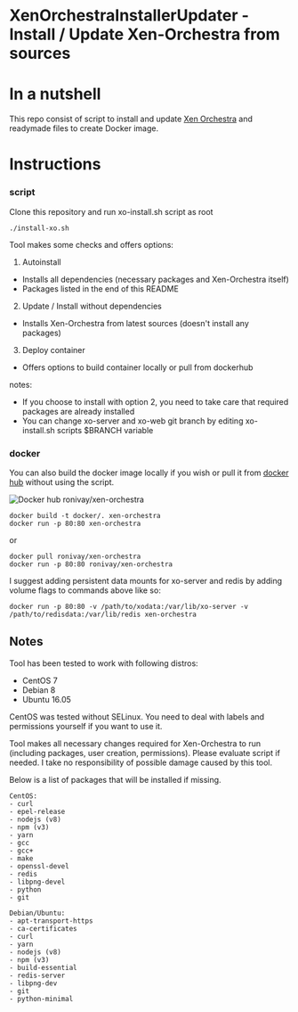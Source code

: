 
# XenOrchestraInstallerUpdater - Install / Update Xen-Orchestra from sources

# In a nutshell

This repo consist of script to install and update [Xen Orchestra](https://xen-orchestra.com/#!/) and readymade files to create Docker image.

# Instructions

### script
Clone this repository and run xo-install.sh script as root

```
./install-xo.sh
```

Tool makes some checks and offers options:

1. Autoinstall
 - Installs all dependencies (necessary packages and Xen-Orchestra itself)
 - Packages listed in the end of this README

2. Update / Install without dependencies
 - Installs Xen-Orchestra from latest sources (doesn't install any packages)

3. Deploy container
 - Offers options to build container locally or pull from dockerhub

notes:

 - If you choose to install with option 2, you need to take care that required packages are already installed
 - You can change xo-server and xo-web git branch by editing xo-install.sh scripts $BRANCH variable

### docker
You can also build the docker image locally if you wish or pull it from [docker hub](https://hub.docker.com/r/ronivay/xen-orchestra/) without using the script.

![Docker hub ronivay/xen-orchestra](http://dockeri.co/image/ronivay/xen-orchestra)

```
docker build -t docker/. xen-orchestra
docker run -p 80:80 xen-orchestra
```
or
```
docker pull ronivay/xen-orchestra
docker run -p 80:80 ronivay/xen-orchestra
```

I suggest adding persistent data mounts for xo-server and redis by adding volume flags to commands above like so:

```
docker run -p 80:80 -v /path/to/xodata:/var/lib/xo-server -v /path/to/redisdata:/var/lib/redis xen-orchestra
```

## Notes

Tool has been tested to work with following distros:

- CentOS 7
- Debian 8
- Ubuntu 16.05

CentOS was tested without SELinux. You need to deal with labels and permissions yourself if you want to use it.

Tool makes all necessary changes required for Xen-Orchestra to run (including packages, user creation, permissions). Please evaluate script if needed.
I take no responsibility of possible damage caused by this tool.

Below is a list of packages that will be installed if missing.

```
CentOS:
- curl
- epel-release
- nodejs (v8)
- npm (v3)
- yarn
- gcc
- gcc+
- make
- openssl-devel
- redis
- libpng-devel
- python
- git

Debian/Ubuntu:
- apt-transport-https
- ca-certificates
- curl
- yarn
- nodejs (v8)
- npm (v3)
- build-essential
- redis-server
- libpng-dev
- git
- python-minimal
```
